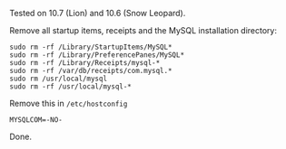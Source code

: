 Tested on 10.7 (Lion) and 10.6 (Snow Leopard).

Remove all startup items, receipts and the MySQL installation directory:

    sudo rm -rf /Library/StartupItems/MySQL*  
    sudo rm -rf /Library/PreferencePanes/MySQL*  
    sudo rm -rf /Library/Receipts/mysql-*  
    sudo rm -rf /var/db/receipts/com.mysql.*  
    sudo rm /usr/local/mysql  
    sudo rm -rf /usr/local/mysql-*

Remove this in `/etc/hostconfig`

    MYSQLCOM=-NO-

Done.
